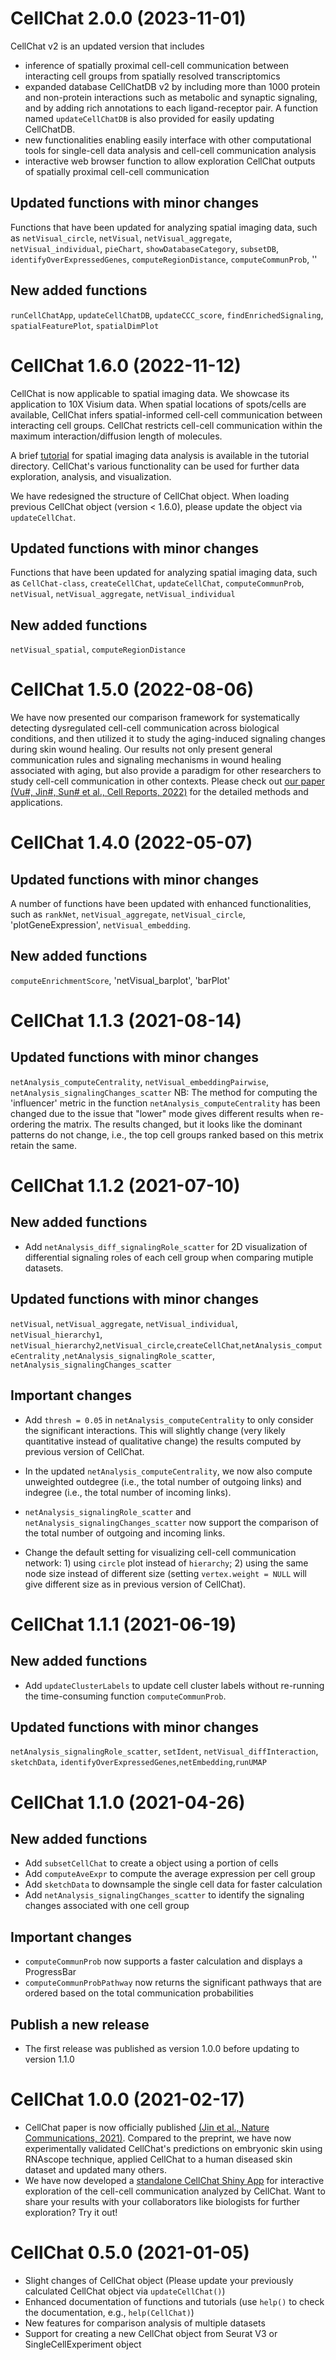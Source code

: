 
# CellChat 2.0.0 (2023-11-01)

CellChat v2 is an updated version that includes
- inference of spatially proximal cell-cell communication between interacting cell groups from spatially resolved transcriptomics
- expanded database CellChatDB v2 by including more than 1000 protein and non-protein interactions such as metabolic and synaptic signaling, and by adding rich annotations to each ligand-receptor pair. A function named `updateCellChatDB` is also provided for easily updating CellChatDB. 
- new functionalities enabling easily interface with other computational tools for single-cell data analysis and cell-cell communication analysis
- interactive web browser function to allow exploration CellChat outputs of spatially proximal cell-cell communication

## Updated functions with minor changes
Functions that have been updated for analyzing spatial imaging data, such as `netVisual_circle`, `netVisual`, `netVisual_aggregate`, `netVisual_individual`, `pieChart`, `showDatabaseCategory`, `subsetDB`, `identifyOverExpressedGenes`, `computeRegionDistance`, `computeCommunProb`, ''

## New added functions
`runCellChatApp`, `updateCellChatDB`, `updateCCC_score`, `findEnrichedSignaling`,  `spatialFeaturePlot`, `spatialDimPlot`


# CellChat 1.6.0 (2022-11-12)

CellChat is now applicable to spatial imaging data. We showcase its application to 10X Visium data. When spatial locations of spots/cells are available, CellChat infers spatial-informed cell-cell communication between interacting cell groups. CellChat restricts cell-cell communication within the maximum interaction/diffusion length of molecules. 

A brief [tutorial](https://htmlpreview.github.io/?https://github.com/sqjin/CellChat/blob/master/tutorial/CellChat_analysis_of_spatial_imaging_data.html) for spatial imaging data analysis is available in the tutorial directory. CellChat's various functionality can be used for further data exploration, analysis, and visualization. 

We have redesigned the structure of CellChat object. When loading previous CellChat object (version < 1.6.0), please update the object via `updateCellChat`. 

## Updated functions with minor changes
Functions that have been updated for analyzing spatial imaging data, such as `CellChat-class`, `createCellChat`, `updateCellChat`, `computeCommunProb`, `netVisual`, `netVisual_aggregate`, `netVisual_individual`

## New added functions
`netVisual_spatial`, `computeRegionDistance`

# CellChat 1.5.0 (2022-08-06)
We have now presented our comparison framework for systematically detecting dysregulated cell-cell communication across biological conditions, and
then utilized it to study the aging-induced signaling changes during skin wound healing. Our results not only present general communication rules and signaling mechanisms in wound healing associated with aging, but also provide a paradigm for other researchers to study cell-cell communication in other contexts. Please check out [our paper (Vu#, Jin#, Sun# et al., Cell Reports, 2022)](https://doi.org/10.1016/j.celrep.2022.111155) for the detailed methods and applications.

# CellChat 1.4.0 (2022-05-07)
## Updated functions with minor changes
A number of functions have been updated with enhanced functionalities, such as `rankNet`, `netVisual_aggregate`, `netVisual_circle`, 'plotGeneExpression', `netVisual_embedding`.  

## New added functions
`computeEnrichmentScore`, 'netVisual_barplot', 'barPlot'

# CellChat 1.1.3 (2021-08-14)
## Updated functions with minor changes
`netAnalysis_computeCentrality`, `netVisual_embeddingPairwise`, `netAnalysis_signalingChanges_scatter`
NB: The method for computing the 'influencer' metric in the function `netAnalysis_computeCentrality` has been changed due to the issue that "lower" mode gives different results when re-ordering the matrix. The results changed, but it looks like the dominant patterns do not change, i.e., the top cell groups ranked based on this metrix retain the same.  

# CellChat 1.1.2 (2021-07-10)
## New added functions
* Add `netAnalysis_diff_signalingRole_scatter` for 2D visualization of differential signaling roles of each cell group when comparing mutiple datasets.

## Updated functions with minor changes
`netVisual`, `netVisual_aggregate`, `netVisual_individual`, `netVisual_hierarchy1`, `netVisual_hierarchy2`,`netVisual_circle`,`createCellChat`,`netAnalysis_computeCentrality` ,`netAnalysis_signalingRole_scatter`, `netAnalysis_signalingChanges_scatter`

## Important changes
* Add `thresh = 0.05` in `netAnalysis_computeCentrality` to only consider the significant interactions. This will slightly change (very likely quantitative instead of qualitative change) the results computed by previous version of CellChat. 

* In the updated `netAnalysis_computeCentrality`, we now also compute unweighted outdegree (i.e., the total number of outgoing links) and indegree (i.e., the total number of incoming links). 

* `netAnalysis_signalingRole_scatter` and `netAnalysis_signalingChanges_scatter` now support the comparison of the total number of outgoing and incoming links. 

* Change the default setting for visualizing cell-cell communication network: 1) using `circle` plot instead of `hierarchy`; 2) using the same node size instead of different size (setting `vertex.weight = NULL` will give different size as in previous version of CellChat).  


# CellChat 1.1.1 (2021-06-19)
## New added functions
* Add `updateClusterLabels` to update cell cluster labels without re-running the time-consuming function `computeCommunProb`.
## Updated functions with minor changes
`netAnalysis_signalingRole_scatter`, `setIdent`, `netVisual_diffInteraction`, `sketchData`, `identifyOverExpressedGenes`,`netEmbedding`,`runUMAP`

# CellChat 1.1.0 (2021-04-26)
## New added functions
* Add `subsetCellChat` to create a object using a portion of cells
* Add `computeAveExpr` to compute the average expression per cell group
* Add `sketchData` to downsample the single cell data for faster calculation
* Add `netAnalysis_signalingChanges_scatter` to identify the signaling changes associated with one cell group

## Important changes
* `computeCommunProb` now supports a faster calculation and displays a ProgressBar
* `computeCommunProbPathway` now returns the significant pathways that are ordered based on the total communication probabilities

## Publish a new release
* The first release was published as version 1.0.0 before updating to version 1.1.0 

# CellChat 1.0.0 (2021-02-17)

* CellChat paper is now officially published [(Jin et al., Nature Communications, 2021)](https://www.nature.com/articles/s41467-021-21246-9). Compared to the preprint, we have now experimentally validated CellChat's predictions on embryonic skin using RNAscope technique, applied CellChat to a human diseased skin dataset and updated many others. 
* We have now developed a [standalone CellChat Shiny App](https://github.com/sqjin/CellChatShiny) for interactive exploration of the cell-cell communication analyzed by CellChat. Want to share your results with your collaborators like biologists for further exploration? Try it out! 


# CellChat 0.5.0 (2021-01-05)

* Slight changes of CellChat object (Please update your previously calculated CellChat object via `updateCellChat()`)
* Enhanced documentation of functions and tutorials (use `help()` to check the documentation, e.g., `help(CellChat)`)
* New features for comparison analysis of multiple datasets
* Support for creating a new CellChat object from Seurat V3 or SingleCellExperiment object


